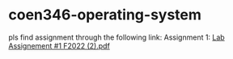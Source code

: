 # coen346-operating-system
pls find assignment through the following link:
Assignment 1: 
[Lab Assignement #1 F2022 (2).pdf](https://github.com/SamuelTRan-2712/coen346-operating-system/files/9637622/Lab.Assignement.1.F2022.2.pdf)
